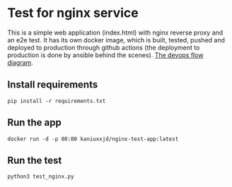 # Test for nginx service

This is a simple web application (index.html) with nginx reverse proxy and an e2e test. It has its own docker image, which is built, tested, pushed and deployed to production through github actions (the deployment to production is done by ansible behind the scenes). [The devops flow diagram](https://docs.google.com/drawings/d/1TFNIVpcPsQ_52gYD98uO4XHaDl41_lfCrueD-KizCOk/edit?usp=sharing).

## Install requirements

`pip install -r requirements.txt`

## Run the app
`docker run -d -p 80:80 kaniuxxjd/nginx-test-app:latest`

## Run the test

`python3 test_nginx.py`
